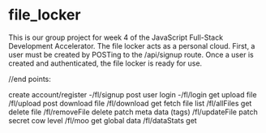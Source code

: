 # file_locker

This is our group project for week 4 of the JavaScript Full-Stack Development Accelerator.
The file locker acts as a personal cloud. First, a user must be created by POSTing to the /api/signup route. Once a user is created and authenticated, the file locker is ready for use. 

//end points:

create account/register -/fl/signup post
user login -/fl/login get
upload file /fl/upload post
download file /fl/download get
fetch file list /fl/allFiles get
delete file /fl/removeFile delete
patch meta data (tags) /fl/updateFile patch
secret cow level /fl/moo get
global data /fl/dataStats get

